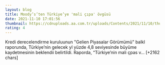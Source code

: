 ```yaml
--- 
layout: blog
title: Moody’s’ten Türkiye’ye 'mali çıpa' övgüsü
date: 2021-11-10 17:01:56
thumbnail: https://cdnuploads.aa.com.tr/uploads/Contents/2021/11/10/thumbs_b_c_4be6bff8901057c35ac7ea0e367b9366.jpg
rating: 4
---
```

Kredi derecelendirme kuruluunun "Gelien Piyasalar Görümümü" balkl raporunda, Türkiye’nin gelecek yl yüzde 4,8 seviyesinde büyüme kaydetmesinin beklendii belirtildi.
Raporda, “Türkiye’nin mali çpas v… [+2162 chars]